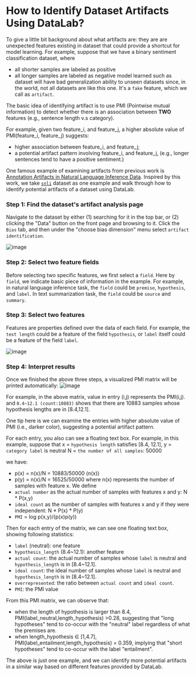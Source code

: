 # How to Identify Dataset Artifacts Using DataLab?

To give a little bit background about what artifacts are: 
they are are unexpected features existing in dataset that could provide a shortcut for model learning. For example, suppose that we have a binary 
sentiment classification dataset, where
* all shorter samples are labeled as positive
* all longer samples are labeled as negative
model learned such as dataset will have bad generalization ability to unseen datasets since, in the world, not all datasets are like this one. It's a `fake` feature, which we 
call as `artifact`.



The basic idea of identifying artifact is to use PMI (Pointwise mutual information) to detect whether there
is an association between **TWO** features (e.g., sentence length v.s category).

For example, given two feature_i, and feature_j, a higher absolute value of PMI(feature_i, feature_j) 
suggests: 
* higher association between feature_i, and feature_j; 
* a potential artifact pattern involving feature_i, and feature_j, (e.g., longer sentences tend to have a positive sentiment.)


One famous example of examining artifacts from previous work is [Annotation Artifacts in Natural Language Inference Data](https://arxiv.org/pdf/1803.02324.pdf).
Inspired by this work, we take [`snli`](http://datalab.nlpedia.ai/normal_dataset/617794bfb7314cb4146d2384/dataset_bias) dataset 
as one example and walk through how to identify potential artifacts of a dataset using DataLab.
 


### Step 1: Find the dataset's artifact analysis page
Navigate to the dataset by either (1) searching for it in the top bar, or (2) clicking the "Data" button on the front page and browsing to it.
Click the `Bias` tab, and then under the "choose bias dimension" menu select `artifact identification`.

![image](https://user-images.githubusercontent.com/59123869/154880168-d6def7f6-2833-4665-a490-3cb09fd199d4.png)


### Step 2: Select two feature fields

Before selecting two specific features, we first select a `field`.
Here by `field`, we indicate basic piece of information in the example.
For example, in natural language inference task, the `field` could be `premise`, `hypothesis`, and `label`.
In text summarization task, the `field` could be `source` and `summary`.


### Step 3: Select two features
Features are properties defined over the data of each field. For example,
the `text length` could be a feature of the field `hypothesis`, or `label` itself could be a feature of the field `label`.

![image](https://user-images.githubusercontent.com/59123869/154881277-c1b1de9a-3a07-4446-8a2b-e9fbad161d75.png)



### Step 4: Interpret results
Once we finished the above three steps, a visualized PMI matrix will be printed automatically:
![image](https://user-images.githubusercontent.com/59123869/154881323-0e614f18-571d-4340-b991-91e5b35f3f80.png)


For example, in the above matrix, value in entry (i,j) represents the PMI(i,j).
and `8.4~12.1 (count:10883)` shows that there are 10883 samples whose hypothesis lengths are in [8.4,12.1].


One tip here is we can examine the entries with higher absolute value of PMI (i.e., darker color), suggesting a potential artifact pattern.

For each entry, you also can see a floating text box. For example, in this example, suppose that
x = `hypothesis length` satisfies [8.4, 12.1],
y = `category label` is neutral
N = `the number of all samples`: 50000

we have:

* p(x) = n(x)/N = 10883/50000  (n(x))
* p(y) = n(x)/N = 16525/50000
where n(x) represents the number of samples with feature x.
We define
* `actual number` as the actual number of samples with features x and y: N * P(x,y) 
* `ideal count` as the number of samples with features x and y if they were independent: N * P(x) * P(y)
* `PMI` = log p(x,y)/(p(x)p(y))

Then for each entry of the matrix, we can see one floating text box, showing following statistics:
* `label` (neutral): one feature
* `hypothesis_length` (8.4~12.1): another feature
* `actual count`: the actual number of samples whose `label` is neutral and `hypothesis_length` is in [8.4~12.1].
* `ideal count`: the ideal number of samples whose `label` is neutral and `hypothesis_length` is in [8.4~12.1].
* `overrepresented`: the ratio between `actual count` and `ideal count`.
* `PMI`: the PMI value  

From this PMI matrix, we can observe that:
* when the length of hypothesis is larger than 8.4, PMI(label_neutral,length_hypothesis) >0.28, suggesting that "long hypotheses" tend to co-occur with 
  the "neutral" label regardless of what the premises are.
* when length_hypothesis ∈ [1,4.7], PMI(label_entailment,length_hypothesis) = 0.359, implying that "short hypotheses" tend to co-occur 
  with the label "entailment".

The above is just one example, and we can identify more potential artifacts in a similar way based on different features provided by DataLab.
